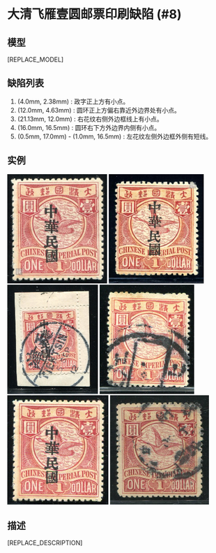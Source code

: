 # 大清飞雁壹圆邮票印刷缺陷 (#8)

## 模型
[REPLACE_MODEL]

## 缺陷列表
1. (4.0mm, 2.38mm) :  政字正上方有小点。
1. (12.0mm, 4.63mm) :  圆环正上方偏右靠近外边界处有小点。
1. (21.13mm, 12.0mm) :  右花纹右侧外边框线上有小点。
1. (16.0mm, 16.5mm) :  圆环右下方外边界内侧有小点。
1. (0.5mm, 17.0mm) - (1.0mm, 16.5mm) :  左花纹左侧外边框外侧有短线。


## 实例
<img src="2012-04-10_00059274040A.jpg" height=250/>
<img src="2012-04-15_00057314013A.jpg" height=250/>
<img src="2013-02-21_00102010013A.jpg" height=250/>
<img src="2014-05-25_00146474004A.jpg" height=250/>
<img src="2015-04-17_00173179010A.jpg" height=250/>
<img src="2016-06-17_00215431088A.jpg" height=250/>


## 描述
[REPLACE_DESCRIPTION]
